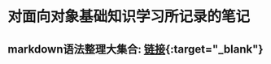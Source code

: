 # 对面向对象基础知识学习所记录的笔记
## markdown语法整理大集合: [链接](https://www.jianshu.com/p/b03a8d7b1719"markdown语法"){:target="_blank"}